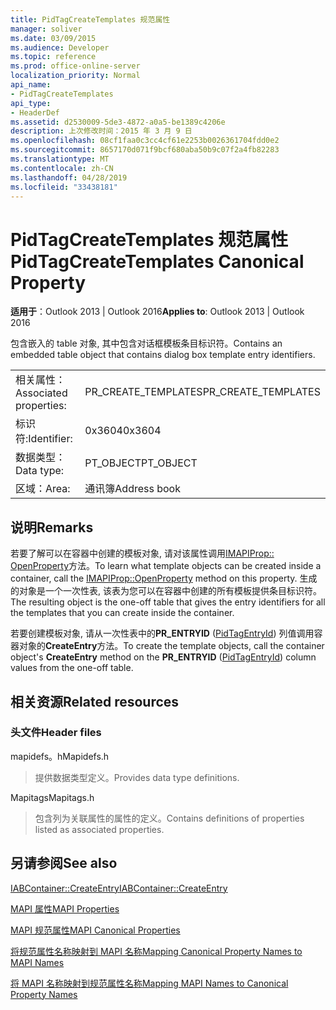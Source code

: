 ```yaml
---
title: PidTagCreateTemplates 规范属性
manager: soliver
ms.date: 03/09/2015
ms.audience: Developer
ms.topic: reference
ms.prod: office-online-server
localization_priority: Normal
api_name:
- PidTagCreateTemplates
api_type:
- HeaderDef
ms.assetid: d2530009-5de3-4872-a0a5-be1389c4206e
description: 上次修改时间：2015 年 3 月 9 日
ms.openlocfilehash: 08cf1faa0c3cc4cf61e2253b0026361704fdd0e2
ms.sourcegitcommit: 8657170d071f9bcf680aba50b9c07f2a4fb82283
ms.translationtype: MT
ms.contentlocale: zh-CN
ms.lasthandoff: 04/28/2019
ms.locfileid: "33438181"
---
```

# <a name="pidtagcreatetemplates-canonical-property"></a><span data-ttu-id="db5fe-103">PidTagCreateTemplates 规范属性</span><span class="sxs-lookup"><span data-stu-id="db5fe-103">PidTagCreateTemplates Canonical Property</span></span>

  
  
<span data-ttu-id="db5fe-104">**适用于**：Outlook 2013 | Outlook 2016</span><span class="sxs-lookup"><span data-stu-id="db5fe-104">**Applies to**: Outlook 2013 | Outlook 2016</span></span> 
  
<span data-ttu-id="db5fe-105">包含嵌入的 table 对象, 其中包含对话框模板条目标识符。</span><span class="sxs-lookup"><span data-stu-id="db5fe-105">Contains an embedded table object that contains dialog box template entry identifiers.</span></span> 
  
|||
|:-----|:-----|
|<span data-ttu-id="db5fe-106">相关属性：</span><span class="sxs-lookup"><span data-stu-id="db5fe-106">Associated properties:</span></span>  <br/> |<span data-ttu-id="db5fe-107">PR_CREATE_TEMPLATES</span><span class="sxs-lookup"><span data-stu-id="db5fe-107">PR_CREATE_TEMPLATES</span></span>  <br/> |
|<span data-ttu-id="db5fe-108">标识符:</span><span class="sxs-lookup"><span data-stu-id="db5fe-108">Identifier:</span></span>  <br/> |<span data-ttu-id="db5fe-109">0x3604</span><span class="sxs-lookup"><span data-stu-id="db5fe-109">0x3604</span></span>  <br/> |
|<span data-ttu-id="db5fe-110">数据类型：</span><span class="sxs-lookup"><span data-stu-id="db5fe-110">Data type:</span></span>  <br/> |<span data-ttu-id="db5fe-111">PT_OBJECT</span><span class="sxs-lookup"><span data-stu-id="db5fe-111">PT_OBJECT</span></span>  <br/> |
|<span data-ttu-id="db5fe-112">区域：</span><span class="sxs-lookup"><span data-stu-id="db5fe-112">Area:</span></span>  <br/> |<span data-ttu-id="db5fe-113">通讯簿</span><span class="sxs-lookup"><span data-stu-id="db5fe-113">Address book</span></span>  <br/> |
   
## <a name="remarks"></a><span data-ttu-id="db5fe-114">说明</span><span class="sxs-lookup"><span data-stu-id="db5fe-114">Remarks</span></span>

<span data-ttu-id="db5fe-115">若要了解可以在容器中创建的模板对象, 请对该属性调用[IMAPIProp:: OpenProperty](imapiprop-openproperty.md)方法。</span><span class="sxs-lookup"><span data-stu-id="db5fe-115">To learn what template objects can be created inside a container, call the [IMAPIProp::OpenProperty](imapiprop-openproperty.md) method on this property.</span></span> <span data-ttu-id="db5fe-116">生成的对象是一个一次性表, 该表为您可以在容器中创建的所有模板提供条目标识符。</span><span class="sxs-lookup"><span data-stu-id="db5fe-116">The resulting object is the one-off table that gives the entry identifiers for all the templates that you can create inside the container.</span></span> 
  
<span data-ttu-id="db5fe-117">若要创建模板对象, 请从一次性表中的**PR_ENTRYID** ([PidTagEntryId](pidtagentryid-canonical-property.md)) 列值调用容器对象的**CreateEntry**方法。</span><span class="sxs-lookup"><span data-stu-id="db5fe-117">To create the template objects, call the container object's **CreateEntry** method on the **PR_ENTRYID** ([PidTagEntryId](pidtagentryid-canonical-property.md)) column values from the one-off table.</span></span>
  
## <a name="related-resources"></a><span data-ttu-id="db5fe-118">相关资源</span><span class="sxs-lookup"><span data-stu-id="db5fe-118">Related resources</span></span>

### <a name="header-files"></a><span data-ttu-id="db5fe-119">头文件</span><span class="sxs-lookup"><span data-stu-id="db5fe-119">Header files</span></span>

<span data-ttu-id="db5fe-120">mapidefs。h</span><span class="sxs-lookup"><span data-stu-id="db5fe-120">Mapidefs.h</span></span>
  
> <span data-ttu-id="db5fe-121">提供数据类型定义。</span><span class="sxs-lookup"><span data-stu-id="db5fe-121">Provides data type definitions.</span></span>
    
<span data-ttu-id="db5fe-122">Mapitags</span><span class="sxs-lookup"><span data-stu-id="db5fe-122">Mapitags.h</span></span>
  
> <span data-ttu-id="db5fe-123">包含列为关联属性的属性的定义。</span><span class="sxs-lookup"><span data-stu-id="db5fe-123">Contains definitions of properties listed as associated properties.</span></span>
    
## <a name="see-also"></a><span data-ttu-id="db5fe-124">另请参阅</span><span class="sxs-lookup"><span data-stu-id="db5fe-124">See also</span></span>



[<span data-ttu-id="db5fe-125">IABContainer::CreateEntry</span><span class="sxs-lookup"><span data-stu-id="db5fe-125">IABContainer::CreateEntry</span></span>](iabcontainer-createentry.md)


[<span data-ttu-id="db5fe-126">MAPI 属性</span><span class="sxs-lookup"><span data-stu-id="db5fe-126">MAPI Properties</span></span>](mapi-properties.md)
  
[<span data-ttu-id="db5fe-127">MAPI 规范属性</span><span class="sxs-lookup"><span data-stu-id="db5fe-127">MAPI Canonical Properties</span></span>](mapi-canonical-properties.md)
  
[<span data-ttu-id="db5fe-128">将规范属性名称映射到 MAPI 名称</span><span class="sxs-lookup"><span data-stu-id="db5fe-128">Mapping Canonical Property Names to MAPI Names</span></span>](mapping-canonical-property-names-to-mapi-names.md)
  
[<span data-ttu-id="db5fe-129">将 MAPI 名称映射到规范属性名称</span><span class="sxs-lookup"><span data-stu-id="db5fe-129">Mapping MAPI Names to Canonical Property Names</span></span>](mapping-mapi-names-to-canonical-property-names.md)

